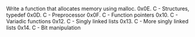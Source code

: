 Write a function that allocates memory using malloc.
0x0E. C - Structures, typedef
0x0D. C - Preprocessor
0x0F. C - Function pointers
0x10. C - Variadic functions
0x12. C - Singly linked lists
0x13. C - More singly linked lists
0x14. C - Bit manipulation
